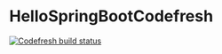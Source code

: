 # HelloSpringBootCodefresh

[![Codefresh build status]( https://g.codefresh.io/api/badges/pipeline/pawnee/default%2FMy%20First%20Pipeline?key=eyJhbGciOiJIUzI1NiJ9.NWVkYTM1YzUwYTY0MjE3OWFlNDhhYjMz.uZzUrMQYDIF9hgRT5dV6wfUnldkSL-SZlQsiWt5HWm4&type=cf-1)]( https%3A%2F%2Fg.codefresh.io%2Fpipelines%2FMy%20First%20Pipeline%2Fbuilds%3Ffilter%3Dtrigger%3Abuild~Build%3Bpipeline%3A5eda38c0ccb58a6946a83ae9~My%20First%20Pipeline)
